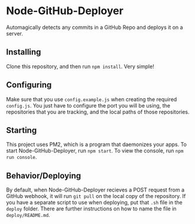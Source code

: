 # Node-GitHub-Deployer
Automagically detects any commits in a GitHub Repo and deploys it on a server.

## Installing
Clone this repository, and then run `npm install`. Very simple!

## Configuring
Make sure that you use `config.example.js` when creating the required `config.js`. You just have to configure the port you will be using, the repositories that you are tracking, and the local paths of those repositories.

## Starting
This project uses PM2, which is a program that daemonizes your apps. To start Node-GitHub-Deployer, run `npm start`. To view the console, run `npm run console`.

## Behavior/Deploying
By default, when Node-GitHub-Deployer recieves a POST request from a GitHub webhook, it will run `git pull` on the local copy of the repository. If you have a separate script to use when deploying, put that `.sh` file in the `deploy` folder. There are further instructions on how to name the file in `deploy/README.md`.